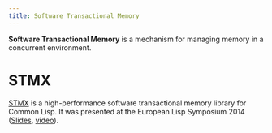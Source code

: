 ```yaml
---
title: Software Transactional Memory
---
```


**Software Transactional Memory** is a mechanism for managing memory in a
concurrent environment.

# STMX

[STMX](http://stmx.org/) is a high-performance software transactional memory
library for Common Lisp. It was presented at the European Lisp Symposium 2014
([Slides](http://www.european-lisp-symposium.org/ghilardi.pdf),
[video](http://medias.ircam.fr/xcc8494)).
